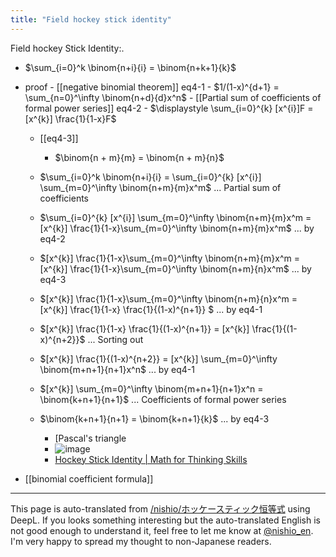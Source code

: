 ```yaml
---
title: "Field hockey stick identity"
---
```


Field hockey Stick Identity:.
- $\sum_{i=0}^k \binom{n+i}{i} = \binom{n+k+1}{k}$

- proof
        - [[negative binomial theorem]]  eq4-1
        - $1/(1-x)^{d+1} = \sum_{n=0}^\infty \binom{n+d}{d}x^n$
        - [[Partial sum of coefficients of formal power series]]  eq4-2
        - $\displaystyle \sum_{i=0}^{k} [x^{i}]F =  [x^{k}] \frac{1}{1-x}F$
    - [[eq4-3]]
        - $\binom{n + m}{m} = \binom{n + m}{n}$
    - $\sum_{i=0}^k \binom{n+i}{i} = \sum_{i=0}^{k} [x^{i}] \sum_{m=0}^\infty \binom{n+m}{m}x^m$ ... Partial sum of coefficients
    - $\sum_{i=0}^{k} [x^{i}] \sum_{m=0}^\infty \binom{n+m}{m}x^m = [x^{k}] \frac{1}{1-x}\sum_{m=0}^\infty \binom{n+m}{m}x^m$ ... by eq4-2
    - $[x^{k}] \frac{1}{1-x}\sum_{m=0}^\infty \binom{n+m}{m}x^m = [x^{k}] \frac{1}{1-x}\sum_{m=0}^\infty \binom{n+m}{n}x^m$ ... by eq4-3
    - $[x^{k}] \frac{1}{1-x}\sum_{m=0}^\infty \binom{n+m}{n}x^m = [x^{k}] \frac{1}{1-x} \frac{1}{(1-x)^{n+1}} $ ... by eq4-1

    - $[x^{k}] \frac{1}{1-x} \frac{1}{(1-x)^{n+1}} = [x^{k}] \frac{1}{(1-x)^{n+2}}$ ... Sorting out

    - $[x^{k}] \frac{1}{(1-x)^{n+2}} = [x^{k}] \sum_{m=0}^\infty \binom{m+n+1}{n+1}x^n$ ... by eq4-1
    - $[x^{k}] \sum_{m=0}^\infty \binom{m+n+1}{n+1}x^n = \binom{k+n+1}{n+1}$ ... Coefficients of formal power series
    - $\binom{k+n+1}{n+1} = \binom{k+n+1}{k}$ ... by eq4-3
        - [Pascal's triangle
        - ![image](https://gyazo.com/cb5165171cd65ea576c0bb8ccad20320/thumb/1000)
        - [Hockey Stick Identity | Math for Thinking Skills](http://www.mathlion.jp/article/ar137.html)

- [[binomial coefficient formula]]
---
This page is auto-translated from [/nishio/ホッケースティック恒等式](https://scrapbox.io/nishio/ホッケースティック恒等式) using DeepL. If you looks something interesting but the auto-translated English is not good enough to understand it, feel free to let me know at [@nishio_en](https://twitter.com/nishio_en). I'm very happy to spread my thought to non-Japanese readers.